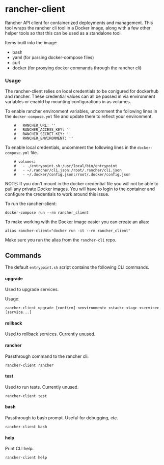 # rancher-client

Rancher API client for containerized deployments and management.  This tool wraps the rancher cli tool in a Docker image, along with a few other helper tools so that this can be used as a standalone tool.

Items built into the image:

* bash
* yaml (for parsing docker-compose files)
* curl
* docker (for proxying docker commands through the rancher cli)

### Usage

The rancher-client relies on local credentials to be conigured for dockerhub and rancher.  These credential values can all be passed in via environment variables or enabld by mounting configurations in as volumes.

To enable rancher environment variables, uncomment the following lines in the `docker-compose.yml` file and update them to reflect your environment.

```
    #   RANCHER_URL: ''
    #   RANCHER_ACCESS_KEY: ''
    #   RANCHER_SECRET_KEY: ''
    #   RANCHER_ENVIRONMENT: ''
```

To enable local credentials, uncomment the following lines in the `docker-compose.yml` file.

```
    # volumes:
    #   - ./entrypoint.sh:/usr/local/bin/entrypoint
    #   - ~/.rancher/cli.json:/root/.rancher/cli.json
    #   - ~/.docker/config.json:/root/.docker/config.json
```

NOTE: If you don't mount in the docker credential file you will not be able to pull any private Docker images.  You will have to login to the container and configure the credentials to work around this issue.

To run the rancher-client:

`docker-compose run --rm rancher_client`

To make working with the Docker image easier you can create an alias:

```
alias rancher-client="docker run -it --rm rancher_client"
```

Make sure you run the alias from the `rancher-cli` repo.

## Commands

The default `entrypoint.sh` script contains the following CLI commands.

#### upgrade

Used to upgrade services.

Usage:

`rancher-client upgrade [confirm] <environment> <stack> <tag> <service> [service...]`

#### rollback

Used to rollback services.  Currently unused.

#### rancher

Passthrough command to the rancher cli.

`rancher-client rancher`

#### test

Used to run tests.  Currently unused.

`rancher-client test`

#### bash

Passthrough to bash prompt.  Useful for debugging, etc.

`rancher-client bash`

#### help

Print CLI help.

`rancher-client help`
